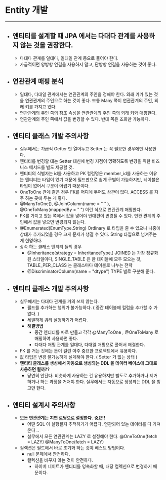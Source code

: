 # Entity 개발

---
- ## 엔티티를 설계할 때 JPA 에서는 다대다 관계를 사용하지 않는 것을 권장한다.
  - 다대다 관계를 일대다, 일대일 관계 등으로 풀어야 한다.
  - 가급적이면 양방향 연결을 사용하지 말고, 단방향 연결을 사용하는 것이 좋다.

- ## 연관관계 매핑 분석
    - 일대다, 다대일 관계에서는 연관관계의 주인을 정해야 한다. 외래 키가 있는 것을 연관관계의 주인으로 하는 것이 좋다. 보통 Many 쪽이 연관관계의 주인, 외래 키를 가지고 있다.
    - 연관관계의 주인 쪽의 참조 속성을 연관관계의 주인 쪽의 외래 키와 매핑한다.
    - 연관관계의 주인 쪽에서 값을 변경할 수 있다. 반대 쪽은 조회만 가능하다.

- ## 엔티티 클래스 개발 주의사항
    - 실무에서는 가급적 Getter 만 열어두고 Setter 는 꼭 필요한 경우에만 사용한다.
    - 엔티티를 변경할 대는 Setter 대신에 변경 지점이 명확하도록 변경을 위한 비즈니스 메서드를 별도 제공할 것.
    - 엔티티의 식별자는 id를 사용하고 PK 컬럼명은 member_id를 사용하는 이유는 엔티티는 타입이 있기 때문에 필드만으로 쉽게 구별이 가능하지만, 테이블은 타입이 없어서 구분이 어렵기 때문이다.
    - OneToOne 관계 같은 경우 FK를 어디에 두어도 상관이 없다. ACCESS 를 자주 하는 곳에 두는 게 좋다.
    - @ManyToOne(), @JoinColumn(name = " " ), @OneToMany(mappedBy = " ") 이런 식으로 연관관계 매핑한다.
    - FK를 가지고 있는 쪽에서 값을 넣어야 반대편이 변경될 수 있다. 연관 관계의 주인에서 값을 넣으면 변경되지 않는다.
    - @Enumerated(EnumType.String) Ordinary 로 타입을 줄 수 있으나 나중에 상태가 추가되었을 경우 크게 문제가 생길 수 있다. String 타입으로 넘겨주는 게 현명하다.
    - 상속 하는 클래스 엔티티 들의 경우
        - @Inheritance(strategy = InheritanceType.) JOINED 는 가장 정규화된 스타일이다, SINGLE_TABLE 은 한 테이블에 모두 모으는 것, TABLE_PER_CLASS 는 클래스마다 테이블로 나누는 전략
        - @DiscriminatorColumn(name = "dtype") TYPE 별로 구분해 준다.

- ## 엔티티 클래스 개발 주의사항
    - 실무에서는 다대다 관계를 거의 쓰지 않는다.
        - 필드를 추가하는 행위가 불가능하다. ( 중간 테이블에 컬럼을 추가할 수 가 없다. )
        - 세밀하게 쿼리 실행하기가 어렵다.
        - **해결방법**
            - 중간 엔티티를 따로 만들고 각각 @ManyToOne , @OneToMany 로 매핑하여 사용하면 좋다.
            - 다대다 매핑 관계를 일대다, 다대일 매핑으로 풀어서 해결한다.
    - FK 를 거는 것에는 돈이 걸린 아주 중요한 프로젝트에서 유용하다.
    - 값 타입은 변경 불가능하게 설계해야 한다. ( Setter 가 없는 상태 )
    - **엔티티 클래스를 생성해서 자동으로 생성되는 DDL 을 데이터 베이스에 그대로 사용하면 될까??**
        - 당연히 안된다. 비슷하게 사용하는 건 유용하지만 별도로 추가하거나 제거하거나 하는 과정을 거쳐야 한다. 실무에서는 자동으로 생성되는 DDL 을 참고만 한다.

- ## 엔티티 설계시 주의사항
    - **모든 연관관계는 지연 로딩으로 설정한다.** **중요!!**
        - 어떤 SQL 이 실행될지 추적하기가 어렵다. 연관되어 있는 데이터를 다 가져온다 ..
        - 실무에서 모든 연관관계는 LAZY 로 설정해야 한다. @OneToOne(fetch = LAZY) @ManyToOne(fetch = LAZY)
    - 컬렉션은 필드에서 바로 초기화 하는 것이 베스트 방법이다.
        - null 문제에서 안전하다.
        - 컬렉션을 바꾸지 않는 것이 안전하다.
            - 하이버 네이트가 엔티티를 영속화할 때, 내장 컬렉션으로 변경하기 때문이다.


